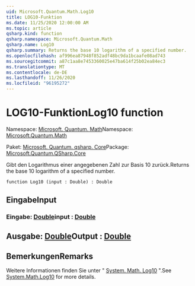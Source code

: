 ```yaml
---
uid: Microsoft.Quantum.Math.Log10
title: LOG10-Funktion
ms.date: 11/25/2020 12:00:00 AM
ms.topic: article
qsharp.kind: function
qsharp.namespace: Microsoft.Quantum.Math
qsharp.name: Log10
qsharp.summary: Returns the base 10 logarithm of a specified number.
ms.openlocfilehash: af996ea87948f852adf48bc9da1bcaafe08ad743
ms.sourcegitcommit: a87c1aa8e7453360025e47ba614f25b02ea84ec3
ms.translationtype: MT
ms.contentlocale: de-DE
ms.lasthandoff: 11/26/2020
ms.locfileid: "96195272"
---
```

# <a name="log10-function"></a><span data-ttu-id="fe258-102">LOG10-Funktion</span><span class="sxs-lookup"><span data-stu-id="fe258-102">Log10 function</span></span>

<span data-ttu-id="fe258-103">Namespace: [Microsoft. Quantum. Math](xref:Microsoft.Quantum.Math)</span><span class="sxs-lookup"><span data-stu-id="fe258-103">Namespace: [Microsoft.Quantum.Math](xref:Microsoft.Quantum.Math)</span></span>

<span data-ttu-id="fe258-104">Paket: [Microsoft. Quantum. qsharp. Core](https://nuget.org/packages/Microsoft.Quantum.QSharp.Core)</span><span class="sxs-lookup"><span data-stu-id="fe258-104">Package: [Microsoft.Quantum.QSharp.Core](https://nuget.org/packages/Microsoft.Quantum.QSharp.Core)</span></span>


<span data-ttu-id="fe258-105">Gibt den Logarithmus einer angegebenen Zahl zur Basis 10 zurück.</span><span class="sxs-lookup"><span data-stu-id="fe258-105">Returns the base 10 logarithm of a specified number.</span></span>

```qsharp
function Log10 (input : Double) : Double
```


## <a name="input"></a><span data-ttu-id="fe258-106">Eingabe</span><span class="sxs-lookup"><span data-stu-id="fe258-106">Input</span></span>

### <a name="input--double"></a><span data-ttu-id="fe258-107">Eingabe: [Double](xref:microsoft.quantum.lang-ref.double)</span><span class="sxs-lookup"><span data-stu-id="fe258-107">input : [Double](xref:microsoft.quantum.lang-ref.double)</span></span>





## <a name="output--double"></a><span data-ttu-id="fe258-108">Ausgabe: [Double](xref:microsoft.quantum.lang-ref.double)</span><span class="sxs-lookup"><span data-stu-id="fe258-108">Output : [Double](xref:microsoft.quantum.lang-ref.double)</span></span>



## <a name="remarks"></a><span data-ttu-id="fe258-109">Bemerkungen</span><span class="sxs-lookup"><span data-stu-id="fe258-109">Remarks</span></span>

<span data-ttu-id="fe258-110">Weitere Informationen finden Sie unter " [System. Math. Log10](https://docs.microsoft.com/dotnet/api/system.math.log10) ".</span><span class="sxs-lookup"><span data-stu-id="fe258-110">See [System.Math.Log10](https://docs.microsoft.com/dotnet/api/system.math.log10) for more details.</span></span>